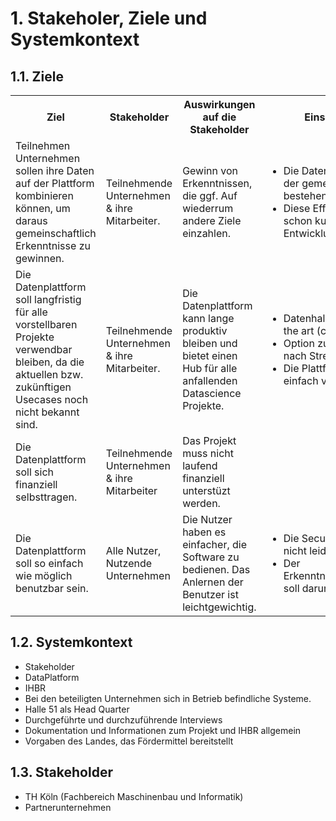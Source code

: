 # 1. Stakeholer, Ziele und Systemkontext

## 1.1. Ziele

<table style="width:100%">
  <tr>
    <th>Ziel</th>
    <th>Stakeholder</th>
    <th>Auswirkungen auf die Stakeholder</th>
    <th>Einschränkungen</th>
  </tr>
  <tr>
    <td>Teilnehmen Unternehmen sollen ihre Daten auf der Plattform kombinieren können, um daraus gemeinschaftlich Erkenntnisse zu gewinnen. 
    </td>
    <td>Teilnehmende Unternehmen & ihre Mitarbeiter.   </td>
    <td>Gewinn von Erkenntnissen, die ggf. Auf wiederrum andere Ziele einzahlen.  </td>
    <td><ul><li>Die Daten Ownership soll trotz der gemeinsamen Nutzung bestehen bleiben.</li><li>Diese Effekte sollen auch schon kurzfristig während der Entwicklung auftreten</ul></td>
  </tr>
  
  
  <tr>
    <td>Die Datenplattform soll langfristig für alle vorstellbaren Projekte verwendbar bleiben, da die aktuellen bzw. zukünftigen Usecases noch nicht bekannt sind. </td>
    <td>Teilnehmende Unternehmen & ihre Mitarbeiter.</td>
    <td>Die Datenplattform kann lange produktiv bleiben und bietet einen Hub für alle anfallenden Datascience Projekte.</td>
    <td>
      <ul>
        <li>Datenhaltung nach State of the art (compliance, privacy)</li>
        <li>Option zur Datenverarbeitung nach Streaming & Batch</li>
        <li>Die Plattform soll dabei einfach veränderbar bleiben </li>
      </ul>
    </td>
  </tr>
  
  <tr>
    <td>Die Datenplattform soll sich finanziell selbsttragen. </td>
    <td>Teilnehmende Unternehmen & ihre Mitarbeiter </td>
    <td>Das Projekt muss nicht laufend finanziell unterstüzt werden.</td>
    <td></td>
  </tr>
  
  <tr>
    <td>Die Datenplattform soll so einfach wie möglich benutzbar sein. </td>
    <td>Alle Nutzer, Nutzende Unternehmen </td>
    <td>Die Nutzer haben es einfacher, die Software zu bedienen. Das Anlernen der Benutzer ist leichtgewichtig. </td>
    <td>
      <ul>
        <li>Die Security soll darunter nicht leiden </li>
        <li>Der Erkenntnisgewinnungsprozess soll darunter nicht leiden</li>
      </ul>
    </td>
  </tr>
</table>

## 1.2. Systemkontext
* Stakeholder 
* DataPlatform 
* IHBR 
* Bei den beteiligten Unternehmen sich in Betrieb befindliche Systeme. 
* Halle 51 als Head Quarter 
* Durchgeführte und durchzuführende Interviews 
* Dokumentation und Informationen zum Projekt und IHBR allgemein 
* Vorgaben des Landes, das Fördermittel bereitstellt 

## 1.3. Stakeholder
* TH Köln (Fachbereich Maschinenbau und Informatik) 
* Partnerunternehmen 
